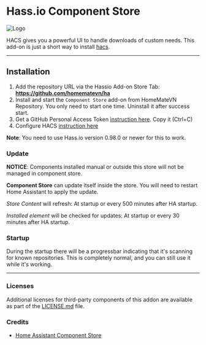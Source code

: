 # Hass.io Component Store

![Logo][logo]

HACS gives you a powerful UI to handle downloads of custom needs.
This add-on is just a short way to install [hacs](https://hacs.xyz). 

***
## Installation
1. Add the repository URL via the Hassio Add-on Store Tab: **https://github.com/homematevn/ha**
2. Install and start the `Component Store` add-on from HomeMateVN Repository. You only need to start one time. Uninstall it after success start.
3. Get a GitHub Personal Access Token [instruction here](https://hacs.xyz/docs/configuration/pat). Copy it (Ctrl+C)
4. Configure HACS [instruction here](https://hacs.xyz/docs/configuration/basic)

**Note**: You need to use Hass.io version 0.98.0 or newer for this to work.

### Update
**NOTICE**: Components installed manual or outside this store will not be managed in component store.

**Component Store** can update itself inside the store. You will need to restart Home Assistant to apply the update.

*Store Content* will refresh: At startup or every 500 minutes after HA startup.

*Installed element* will be checked for updates: At startup or every 30 minutes after HA startup.

### Startup
During the startup there will be a progressbar indicating that it's scanning for known repositories. This is completely normal, and you can still use it while it's working. 

***
### Licenses
Additional licenses for third-party components of this addon are available as part of the [LICENSE.md](https://github.com/homematevn/ha/blob/master/componentstore/docs/LICENSE.md) file.
### Credits
- [Home Assistant Component Store](https://hacs.xyz)

[logo]: https://github.com/HomemateVN/ha/raw/master/componentstore/logo.png